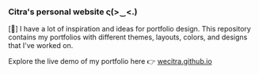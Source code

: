 ### Citra's personal website ς(>‿<.)

[🎈] I have a lot of inspiration and ideas for portfolio design. This repository contains my portfolios with different themes, layouts, colors, and designs that I've worked on.

Explore the live demo of my portfolio here 👉 [wecitra.github.io](https://wecitra.github.io)